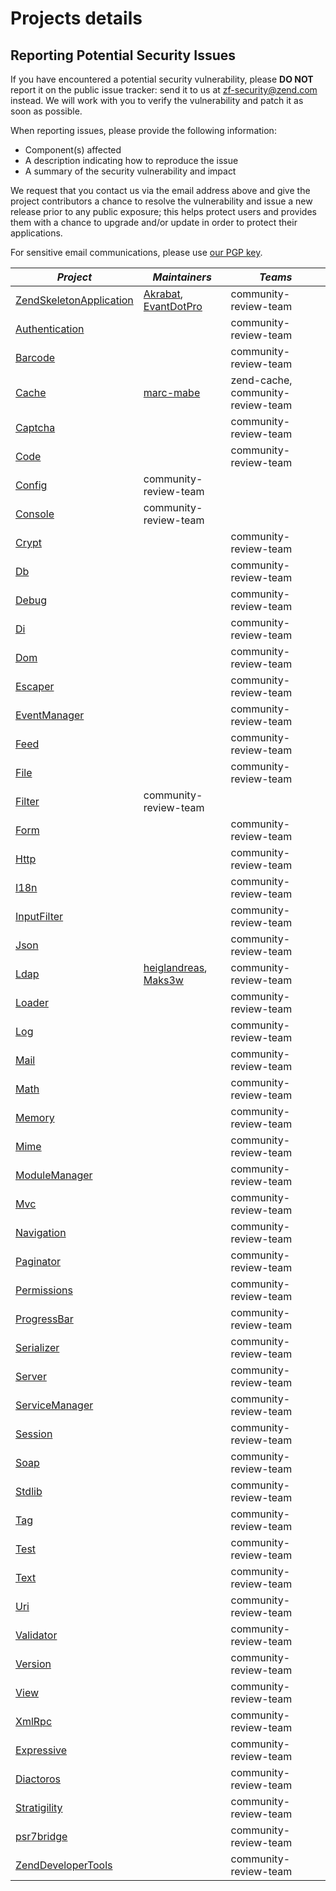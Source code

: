 # Projects details

## Reporting Potential Security Issues

If you have encountered a potential security vulnerability, please **DO NOT** report it on the public
issue tracker: send it to us at [zf-security@zend.com](mailto:zf-security@zend.com) instead.
We will work with you to verify the vulnerability and patch it as soon as possible.

When reporting issues, please provide the following information:

- Component(s) affected
- A description indicating how to reproduce the issue
- A summary of the security vulnerability and impact

We request that you contact us via the email address above and give the project
contributors a chance to resolve the vulnerability and issue a new release prior
to any public exposure; this helps protect users and provides them with a chance
to upgrade and/or update in order to protect their applications.

For sensitive email communications, please use [our PGP key](http://framework.zend.com/zf-security-pgp-key.asc).

| *Project*       | *Maintainers*  | *Teams* |
| --------------- | -------------- | ------- |
[ZendSkeletonApplication](https://github.com/zendframework/ZendSkeletonApplication) | [Akrabat](https://github.com/akrabat), [EvantDotPro](https://github.com/EvanDotPro) | community-review-team |
[Authentication](https://github.com/zendframework/zend-authentication) | | community-review-team |
[Barcode](https://github.com/zendframework/zend-barcode) | | community-review-team |
[Cache](https://github.com/zendframework/zend-cache) | [marc-mabe](https://github.com/marc-mabe) | zend-cache, community-review-team |
[Captcha](https://github.com/zendframework/zend-captcha) | | community-review-team |
[Code](https://github.com/zendframework/zend-code) | | community-review-team |
[Config](https://github.com/zendframework/zend-config) | community-review-team |
[Console](https://github.com/zendframework/zend-console) | community-review-team |
[Crypt](https://github.com/zendframework/zend-crypt) | | community-review-team |
[Db](https://github.com/zendframework/zend-db) | | community-review-team |
[Debug](https://github.com/zendframework/zend-debug) | | community-review-team |
[Di](https://github.com/zendframework/zend-di) | | community-review-team |
[Dom](https://github.com/zendframework/zend-dom) | | community-review-team |
[Escaper](https://github.com/zendframework/zend-escaper) | | community-review-team |
[EventManager](https://github.com/zendframework/zend-eventmanager) | | community-review-team |
[Feed](https://github.com/zendframework/zend-feed) | | community-review-team |
[File](https://github.com/zendframework/zend-file) | | community-review-team |
[Filter](https://github.com/zendframework/zend-filter) | community-review-team |
[Form](https://github.com/zendframework/zend-form) | | community-review-team |
[Http](https://github.com/zendframework/zend-http) | | community-review-team |
[I18n](https://github.com/zendframework/zend-I18n) | | community-review-team |
[InputFilter](https://github.com/zendframework/zend-inputfilter) | | community-review-team |
[Json](https://github.com/zendframework/zend-json) | | community-review-team |
[Ldap](https://github.com/zendframework/zend-ldap) | [heiglandreas](https://github.com/heiglandreas), [Maks3w](https://github.com/Maks3w) | community-review-team |
[Loader](https://github.com/zendframework/zend-loader) | | community-review-team |
[Log](https://github.com/zendframework/zend-log) | | community-review-team |
[Mail](https://github.com/zendframework/zend-mail) | | community-review-team |
[Math](https://github.com/zendframework/zend-match) | | community-review-team |
[Memory](https://github.com/zendframework/zend-memory) | | community-review-team |
[Mime](https://github.com/zendframework/zend-mime) | | community-review-team |
[ModuleManager](https://github.com/zendframework/zend-modulemanager) | | community-review-team |
[Mvc](https://github.com/zendframework/zend-mvc) | | community-review-team |
[Navigation](https://github.com/zendframework/zend-navigator) | | community-review-team |
[Paginator](https://github.com/zendframework/zend-paginator) | | community-review-team |
[Permissions](https://github.com/zendframework/zend-permissions) | | community-review-team |
[ProgressBar](https://github.com/zendframework/zend-progressbar) | | community-review-team |
[Serializer](https://github.com/zendframework/zend-serializer) | | community-review-team |
[Server](https://github.com/zendframework/zend-server) | | community-review-team |
[ServiceManager](https://github.com/zendframework/zend-servicemanager) | | community-review-team |
[Session](https://github.com/zendframework/zend-session) | | community-review-team |
[Soap](https://github.com/zendframework/zend-soap) | | community-review-team |
[Stdlib](https://github.com/zendframework/zend-stdlib) | | community-review-team |
[Tag](https://github.com/zendframework/zend-tag) | | community-review-team |
[Test](https://github.com/zendframework/zend-test) | | community-review-team |
[Text](https://github.com/zendframework/zend-text) | | community-review-team |
[Uri](https://github.com/zendframework/zend-uri) | | community-review-team |
[Validator](https://github.com/zendframework/zend-validator) | | community-review-team |
[Version](https://github.com/zendframework/zend-version) | | community-review-team |
[View](https://github.com/zendframework/zend-view) | | community-review-team |
[XmlRpc](https://github.com/zendframework/zend-xmlrpc) | | community-review-team |
[Expressive](https://github.com/zendframework/zend-expressive) | | community-review-team |
[Diactoros](https://github.com/zendframework/zend-diactoros) | | community-review-team |
[Stratigility](https://github.com/zendframework/zend-stratigility) | | community-review-team |
[psr7bridge](https://github.com/zendframework/zend-psr7bridge) | | community-review-team |
[ZendDeveloperTools](https://github.com/zendframework/ZendDeveloperTools) | | community-review-team |
